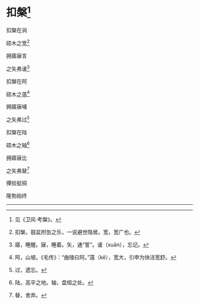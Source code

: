    

# 扣槃[^1]

扣槃在涧

硕木之宽[^2]

拥寤寐言

之矢弗谖[^3]

扣槃在阿

硕木之薖[^4]

拥寤寐哺

之矢弗过[^5]

扣槃在陆

硕木之轴[^6]

拥寤寐比

之矢弗替[^7]

撢掞挺挏

隆勃始终

* * *

[^1]: 见《卫风·考槃》。
[^2]: 扣槃，鼓盆拊缶之乐，一说避世隐居。宽，宽广也。
[^3]: 寤，睡醒。寐，睡着。矢，通“誓”。谖（xuān），忘记。
[^4]: 阿，山坡。《毛传》：“曲陵曰阿。”薖（kē），宽大，引申为快活宽舒。
[^5]: 过，遗忘。
[^6]: 陆，高平之地。轴，盘桓之处。
[^7]: 替，舍弃。